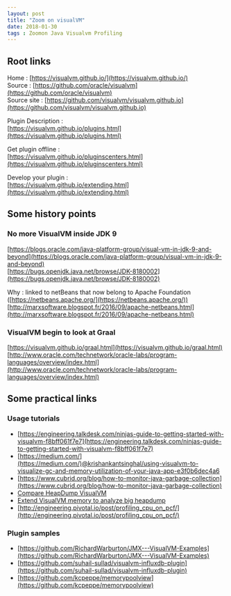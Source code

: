 ```yaml
---
layout: post
title: "Zoom on visualVM"
date: 2018-01-30
tags : Zoomon Java Visualvm Profiling
---
```


## Root links

Home : [https://visualvm.github.io/](https://visualvm.github.io/)  
Source : [https://github.com/oracle/visualvm](https://github.com/oracle/visualvm)  
Source site : [https://github.com/visualvm/visualvm.github.io](https://github.com/visualvm/visualvm.github.io)  

Plugin Description :  
[https://visualvm.github.io/plugins.html](https://visualvm.github.io/plugins.html)

Get plugin offline :   
[https://visualvm.github.io/pluginscenters.html](https://visualvm.github.io/pluginscenters.html)

Develop your plugin :  
[https://visualvm.github.io/extending.html](https://visualvm.github.io/extending.html)

## Some history points

### No more VisualVM inside JDK 9

[https://blogs.oracle.com/java-platform-group/visual-vm-in-jdk-9-and-beyond](https://blogs.oracle.com/java-platform-group/visual-vm-in-jdk-9-and-beyond)   
[https://bugs.openjdk.java.net/browse/JDK-8180002](https://bugs.openjdk.java.net/browse/JDK-8180002)    

Why : linked to netBeans that now belong to Apache Foundation ([https://netbeans.apache.org/](https://netbeans.apache.org/))  
[http://marxsoftware.blogspot.fr/2016/09/apache-netbeans.html](http://marxsoftware.blogspot.fr/2016/09/apache-netbeans.html)

### VisualVM begin to look at Graal

[https://visualvm.github.io/graal.html](https://visualvm.github.io/graal.html)  
[http://www.oracle.com/technetwork/oracle-labs/program-languages/overview/index.html](http://www.oracle.com/technetwork/oracle-labs/program-languages/overview/index.html)

## Some practical links

### Usage tutorials

* [https://engineering.talkdesk.com/ninjas-guide-to-getting-started-with-visualvm-f8bff061f7e7](https://engineering.talkdesk.com/ninjas-guide-to-getting-started-with-visualvm-f8bff061f7e7)
* [https://medium.com/](https://medium.com/)@krishankantsinghal/using-visualvm-to-visualize-gc-and-memory-utilization-of-your-java-app-e3f0b6dec4a6
* [https://www.cubrid.org/blog/how-to-monitor-java-garbage-collection](https://www.cubrid.org/blog/how-to-monitor-java-garbage-collection)
* [Compare HeapDump VisualVM](https://community.jaspersoft.com/wiki/how-compare-heap-dumps-using-visualvm)
* [Extend VisualVM memory to analyze big heapdump](http://www.sravansarraju.me/visualvm-and-the-art-of-analyzing-heap-dump/)
* [http://engineering.pivotal.io/post/profiling_cpu_on_pcf/](http://engineering.pivotal.io/post/profiling_cpu_on_pcf/)

### Plugin samples

* [https://github.com/RichardWarburton/JMX---VisualVM-Examples](https://github.com/RichardWarburton/JMX---VisualVM-Examples)
* [https://github.com/suhail-sullad/visualvm-influxdb-plugin](https://github.com/suhail-sullad/visualvm-influxdb-plugin)
* [https://github.com/kcpeppe/memorypoolview](https://github.com/kcpeppe/memorypoolview)
